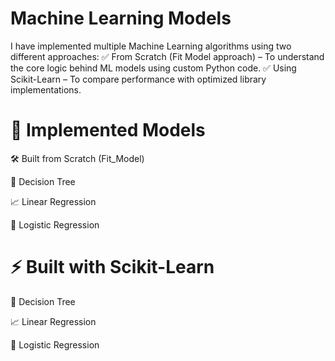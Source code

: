 # Machine Learning Models

I have implemented multiple Machine Learning algorithms using two different approaches:
✅ From Scratch (Fit Model approach) – To understand the core logic behind ML models using custom Python code.
✅ Using Scikit-Learn – To compare performance with optimized library implementations.


# 📌 Implemented Models

🛠 Built from Scratch (Fit_Model)

🌳 Decision Tree

📈 Linear Regression

🔄 Logistic Regression


# ⚡ Built with Scikit-Learn

🌳 Decision Tree

📈 Linear Regression

🔄 Logistic Regression
